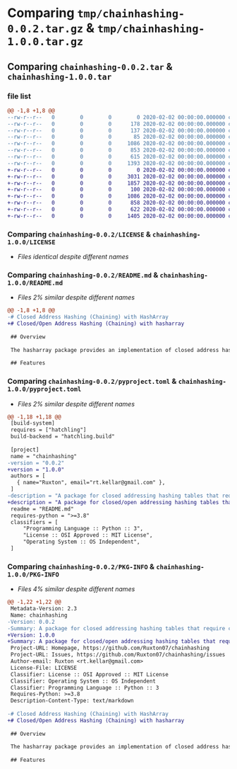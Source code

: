 # Comparing `tmp/chainhashing-0.0.2.tar.gz` & `tmp/chainhashing-1.0.0.tar.gz`

## Comparing `chainhashing-0.0.2.tar` & `chainhashing-1.0.0.tar`

### file list

```diff
@@ -1,8 +1,8 @@
--rw-r--r--   0        0        0        0 2020-02-02 00:00:00.000000 chainhashing-0.0.2/src/chainhashing/__init__.py
--rw-r--r--   0        0        0      178 2020-02-02 00:00:00.000000 chainhashing-0.0.2/src/chainhashing/example.py
--rw-r--r--   0        0        0      137 2020-02-02 00:00:00.000000 chainhashing-0.0.2/tests/test_func.py
--rw-r--r--   0        0        0       85 2020-02-02 00:00:00.000000 chainhashing-0.0.2/.gitignore
--rw-r--r--   0        0        0     1086 2020-02-02 00:00:00.000000 chainhashing-0.0.2/LICENSE
--rw-r--r--   0        0        0      853 2020-02-02 00:00:00.000000 chainhashing-0.0.2/README.md
--rw-r--r--   0        0        0      615 2020-02-02 00:00:00.000000 chainhashing-0.0.2/pyproject.toml
--rw-r--r--   0        0        0     1393 2020-02-02 00:00:00.000000 chainhashing-0.0.2/PKG-INFO
+-rw-r--r--   0        0        0        0 2020-02-02 00:00:00.000000 chainhashing-1.0.0/src/chainhashing/__init__.py
+-rw-r--r--   0        0        0     3031 2020-02-02 00:00:00.000000 chainhashing-1.0.0/src/chainhashing/hasharray.py
+-rw-r--r--   0        0        0     1857 2020-02-02 00:00:00.000000 chainhashing-1.0.0/tests/test_haFunctions.py
+-rw-r--r--   0        0        0      100 2020-02-02 00:00:00.000000 chainhashing-1.0.0/.gitignore
+-rw-r--r--   0        0        0     1086 2020-02-02 00:00:00.000000 chainhashing-1.0.0/LICENSE
+-rw-r--r--   0        0        0      858 2020-02-02 00:00:00.000000 chainhashing-1.0.0/README.md
+-rw-r--r--   0        0        0      622 2020-02-02 00:00:00.000000 chainhashing-1.0.0/pyproject.toml
+-rw-r--r--   0        0        0     1405 2020-02-02 00:00:00.000000 chainhashing-1.0.0/PKG-INFO
```

### Comparing `chainhashing-0.0.2/LICENSE` & `chainhashing-1.0.0/LICENSE`

 * *Files identical despite different names*

### Comparing `chainhashing-0.0.2/README.md` & `chainhashing-1.0.0/README.md`

 * *Files 2% similar despite different names*

```diff
@@ -1,8 +1,8 @@
-# Closed Address Hashing (Chaining) with HashArray
+# Closed/Open Address Hashing (Chaining) with hasharray
 
 ## Overview
 
 The hasharray package provides an implementation of closed address hashing (chaining) using a hash array data structure. Closed address hashing is a way of efficiently store and retrieve key-value pairs in a hash table.
 
 ## Features
```

### Comparing `chainhashing-0.0.2/pyproject.toml` & `chainhashing-1.0.0/pyproject.toml`

 * *Files 2% similar despite different names*

```diff
@@ -1,18 +1,18 @@
 [build-system]
 requires = ["hatchling"]
 build-backend = "hatchling.build"
 
 [project]
 name = "chainhashing"
-version = "0.0.2"
+version = "1.0.0"
 authors = [
   { name="Ruxton", email="rt.kellar@gmail.com" },
 ]
-description = "A package for closed addressing hashing tables that require chaining with link lists."
+description = "A package for closed/open addressing hashing tables that require chaining with linked lists."
 readme = "README.md"
 requires-python = ">=3.8"
 classifiers = [
     "Programming Language :: Python :: 3",
     "License :: OSI Approved :: MIT License",
     "Operating System :: OS Independent",
 ]
```

### Comparing `chainhashing-0.0.2/PKG-INFO` & `chainhashing-1.0.0/PKG-INFO`

 * *Files 4% similar despite different names*

```diff
@@ -1,22 +1,22 @@
 Metadata-Version: 2.3
 Name: chainhashing
-Version: 0.0.2
-Summary: A package for closed addressing hashing tables that require chaining with link lists.
+Version: 1.0.0
+Summary: A package for closed/open addressing hashing tables that require chaining with linked lists.
 Project-URL: Homepage, https://github.com/Ruxton07/chainhashing
 Project-URL: Issues, https://github.com/Ruxton07/chainhashing/issues
 Author-email: Ruxton <rt.kellar@gmail.com>
 License-File: LICENSE
 Classifier: License :: OSI Approved :: MIT License
 Classifier: Operating System :: OS Independent
 Classifier: Programming Language :: Python :: 3
 Requires-Python: >=3.8
 Description-Content-Type: text/markdown
 
-# Closed Address Hashing (Chaining) with HashArray
+# Closed/Open Address Hashing (Chaining) with hasharray
 
 ## Overview
 
 The hasharray package provides an implementation of closed address hashing (chaining) using a hash array data structure. Closed address hashing is a way of efficiently store and retrieve key-value pairs in a hash table.
 
 ## Features
```

